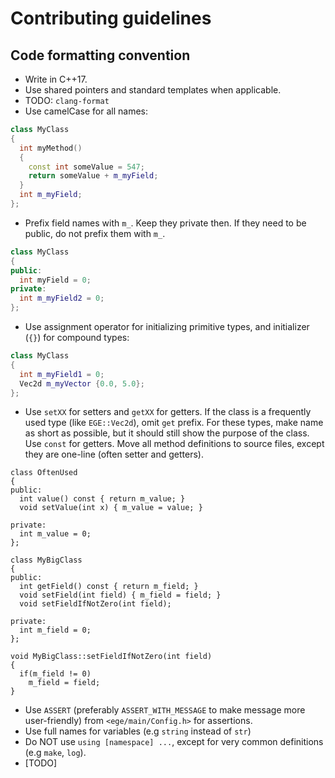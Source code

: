 # Contributing guidelines

## Code formatting convention
- Write in C++17.
- Use shared pointers and standard templates when applicable.
- TODO: `clang-format`
- Use camelCase for all names:
```c++
class MyClass
{
  int myMethod()
  {
    const int someValue = 547;
    return someValue + m_myField;
  }
  int m_myField;
};
```
- Prefix field names with `m_`. Keep they private then. If they need to be public, do not prefix them with `m_`.
```c++
class MyClass
{
public:
  int myField = 0;
private:
  int m_myField2 = 0;
};
```
- Use assignment operator for initializing primitive types, and initializer (`{}`) for compound types:
```c++
class MyClass
{
  int m_myField1 = 0;
  Vec2d m_myVector {0.0, 5.0};
};
```
- Use `setXX` for setters and `getXX` for getters. If the class is a frequently used type (like `EGE::Vec2d`), omit `get` prefix. For these types, make name as
short as possible, but it should still show the purpose of the class. Use `const` for getters. Move
all method definitions to source files, except they are one-line (often setter and getters).
```
class OftenUsed
{
public:
  int value() const { return m_value; }
  void setValue(int x) { m_value = value; } 

private:
  int m_value = 0;
};

class MyBigClass
{
public:
  int getField() const { return m_field; }
  void setField(int field) { m_field = field; }
  void setFieldIfNotZero(int field);
  
private:
  int m_field = 0;
};

void MyBigClass::setFieldIfNotZero(int field)
{
  if(m_field != 0)
    m_field = field;
}
```
- Use `ASSERT` (preferably `ASSERT_WITH_MESSAGE` to make message more user-friendly) from `<ege/main/Config.h>` for assertions.
- Use full names for variables (e.g `string` instead of `str`)
- Do NOT use `using [namespace] ...`, except for very common definitions (e.g `make`, `log`).
- \[TODO\]

